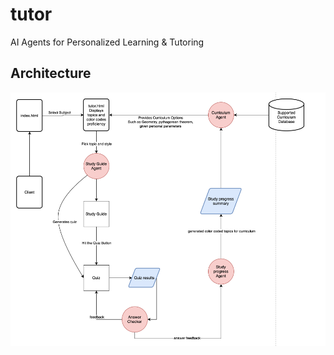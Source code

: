 # tutor
AI Agents for Personalized Learning &amp; Tutoring

## Architecture
![Architecture Diagram](images/flowchart.png)
